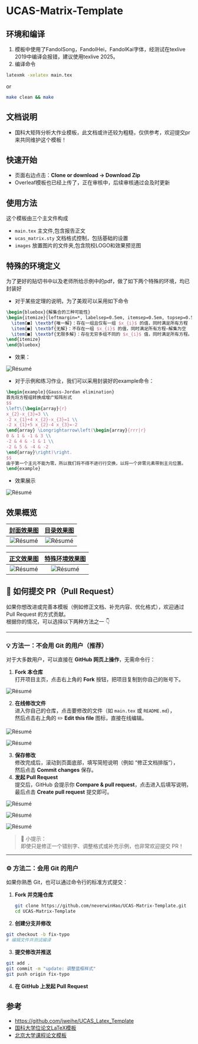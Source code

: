 # UCAS-Matrix-Template

## 环境和编译

1. 模板中使用了FandolSong，FandolHei，FandolKai字体，经测试在texlive 2019中编译会报错，建议使用texlive 2025。
2. 编译命令
```bash
latexmk -xelatex main.tex
```
or
```bash
make clean && make
```

## 文档说明

* 国科大矩阵分析大作业模板，此文档或许还较为粗糙，仅供参考，欢迎提交pr来共同维护这个模板！
## 快速开始

* 页面右边点击：**Clone or download -> Download Zip**
* Overleaf模板也已经上传了，正在审核中，后续审核通过会及时更新

## 使用方法

这个模板由三个主文件构成

- `main.tex` 主文件,包含报告正文
- `ucas_matrix.sty` 文档格式控制，包括基础的设置
- `images` 放置图片的文件夹,包含院校LOGO和效果预览图

## 特殊的环境定义

为了更好的贴切书中以及老师所给示例中的pdf，做了如下两个特殊的环境，均已封装好

* 对于某些定理的说明，为了美观可以采用如下命令

```tex
\begin{bluebox}{解集合的三种可能性}
\begin{itemize}[leftmargin=*, labelsep=0.5em, itemsep=0.5em, topsep=0.5em]
  \item[■] \textbf{唯一解}：存在一组且仅有一组 $x_{i}$ 的值，同时满足所有方程
  \item[■] \textbf{无解}：不存在一组 $x_{i}$ 的值，同时满足所有方程—解集为空
  \item[■] \textbf{无限多解}：存在无穷多组不同的 $x_{i}$ 值，同时满足所有方程。很容易证明，如果一个系统有多个解，那么它就有无穷多个解。例如，一个系统不可能有确切的两个不同的解。
\end{itemize}
\end{bluebox}
```

* 效果：

![Résumé](./images/blue-example.png)

* 对于示例和练习作业，我们可以采用封装好的example命令：

```tex
\begin{example}{Gauss-Jordan elimination}
首先将方程组转换成增广矩阵形式
$$
\left\{\begin{array}{r}
x_{2}-x_{3}=3 \\
-2 x_{1}+4 x_{2}-x_{3}=1 \\
-2 x_{1}+5 x_{2}-4 x_{3}=-2
\end{array} \Longrightarrow\left(\begin{array}{rrr|r}
0 & 1 & -1 & 3 \\
-2 & 4 & -1 & 1 \\
-2 & 5 & -4 & -2
\end{array}\right)\right.
$$
由于第一个主元不能为零，所以我们将不得不进行行交换，以将一个非零元素带到主元位置。
\end{example}
```

* 效果展示

![Résumé](./images/example.png)

## 效果概览

| [封面效果图](https://github.com/neverwinHao/UCAS-Matrix-Template/blob/main/images/cover.png) | [目录效果图](https://github.com/neverwinHao/UCAS-Matrix-Template/blob/main/images/index.png) |
| :----------------------------------------------------------: | :----------------------------------------------------------: |
|                ![Résumé](./images/cover.png)                 |                ![Résumé](./images/index.png)                 |

| [正文效果图](https://github.com/neverwinHao/UCAS-Matrix-Template/blob/main/images/mian.png) | [特殊环境效果图](https://github.com/neverwinHao/UCAS-Matrix-Template/blob/main/images/special.png) |
| :----------------------------------------------------------: | :----------------------------------------------------------: |
|                 ![Résumé](./images/main.png)                 |               ![Résumé](./images/special.png)                |

## 🤝 如何提交 PR（Pull Request）

如果你想改进或完善本模板（例如修正文档、补充内容、优化格式），欢迎通过 Pull Request 的方式贡献。  
根据你的情况，可以选择以下两种方法之一 👇

---

### 💡 方法一：不会用 Git 的用户（推荐）

对于大多数用户，可以直接在 **GitHub 网页上操作**，无需命令行：

1. **Fork 本仓库**  
   打开项目主页，点击右上角的 **Fork** 按钮，把项目复制到你自己的账号下。

![Résumé](./images/fork.png)

2. **在线修改文件**  
   进入你自己的仓库，点击要修改的文件（如 `main.tex` 或 `README.md`），  
   然后点击右上角的 ✏️ **Edit this file** 图标，直接在线编辑。

![Résumé](./images/fix.png)

![Résumé](./images/fixing.png)

3. **保存修改**  
   修改完成后，滚动到页面底部，填写简短说明（例如 “修正文档排版”），  
   然后点击 **Commit changes** 保存。
4. **发起 Pull Request**  
   提交后，GitHub 会提示你 **Compare & pull request**，点击进入后填写说明，  
   最后点击 **Create pull request** 提交即可。

![Résumé](./images/beforepr.png)

![Résumé](./images/click_pr.png)

![Résumé](./images/finishpr.png)

> 💬 小提示：  
> 即使只是修正一个错别字、调整格式或补充示例，也非常欢迎提交 PR！

---

### ⚙️ 方法二：会用 Git 的用户

如果你熟悉 Git，也可以通过命令行的标准方式提交：

1. **Fork 并克隆仓库**
   ```bash
   git clone https://github.com/neverwinHao/UCAS-Matrix-Template.git
   cd UCAS-Matrix-Template

2. **创建分支并修改**

```bash
git checkout -b fix-typo
# 编辑文件并测试编译
```

3. **提交修改并推送**

```bash
git add .
git commit -m "update: 调整蓝框样式"
git push origin fix-typo
```
4. **在 GitHub 上发起 Pull Request**





## 参考

+ https://github.com/jweihe/UCAS_Latex_Template
+ [国科大学位论文LaTeX模板](https://github.com/mohuangrui/ucasthesis)
+ [北京大学课程论文模板](https://www.overleaf.com/latex/templates/bei-jing-da-xue-ke-cheng-lun-wen-mo-ban/yntmqcktrzfh)



